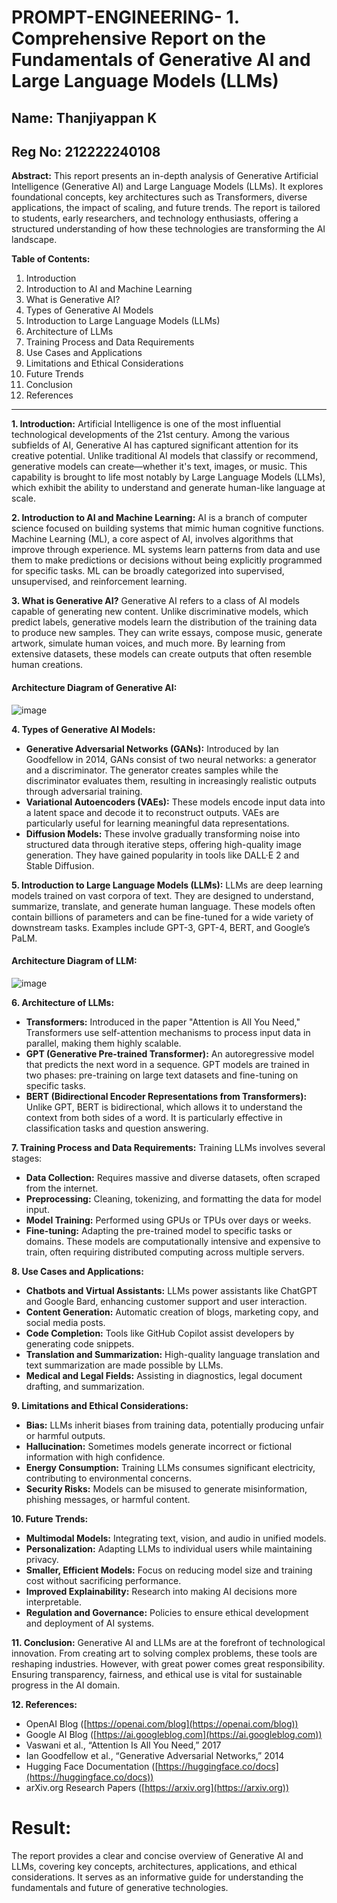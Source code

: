 # PROMPT-ENGINEERING- 1. Comprehensive Report on the Fundamentals of Generative AI and Large Language Models (LLMs)
## Name: Thanjiyappan K
## Reg No: 212222240108

**Abstract:**
This report presents an in-depth analysis of Generative Artificial Intelligence (Generative AI) and Large Language Models (LLMs). It explores foundational concepts, key architectures such as Transformers, diverse applications, the impact of scaling, and future trends. The report is tailored to students, early researchers, and technology enthusiasts, offering a structured understanding of how these technologies are transforming the AI landscape.

**Table of Contents:**

1. Introduction
2. Introduction to AI and Machine Learning
3. What is Generative AI?
4. Types of Generative AI Models
5. Introduction to Large Language Models (LLMs)
6. Architecture of LLMs
7. Training Process and Data Requirements
8. Use Cases and Applications
9. Limitations and Ethical Considerations
10. Future Trends
11. Conclusion
12. References

---

**1. Introduction:**
Artificial Intelligence is one of the most influential technological developments of the 21st century. Among the various subfields of AI, Generative AI has captured significant attention for its creative potential. Unlike traditional AI models that classify or recommend, generative models can create—whether it's text, images, or music. This capability is brought to life most notably by Large Language Models (LLMs), which exhibit the ability to understand and generate human-like language at scale.

**2. Introduction to AI and Machine Learning:**
AI is a branch of computer science focused on building systems that mimic human cognitive functions. Machine Learning (ML), a core aspect of AI, involves algorithms that improve through experience. ML systems learn patterns from data and use them to make predictions or decisions without being explicitly programmed for specific tasks. ML can be broadly categorized into supervised, unsupervised, and reinforcement learning.

**3. What is Generative AI?**
Generative AI refers to a class of AI models capable of generating new content. Unlike discriminative models, which predict labels, generative models learn the distribution of the training data to produce new samples. They can write essays, compose music, generate artwork, simulate human voices, and much more. By learning from extensive datasets, these models can create outputs that often resemble human creations.
#### Architecture Diagram of Generative AI:
![image](https://github.com/user-attachments/assets/2f6cfc26-c973-46a8-8ee7-892f8cc7099b)


**4. Types of Generative AI Models:**

* **Generative Adversarial Networks (GANs):** Introduced by Ian Goodfellow in 2014, GANs consist of two neural networks: a generator and a discriminator. The generator creates samples while the discriminator evaluates them, resulting in increasingly realistic outputs through adversarial training.
* **Variational Autoencoders (VAEs):** These models encode input data into a latent space and decode it to reconstruct outputs. VAEs are particularly useful for learning meaningful data representations.
* **Diffusion Models:** These involve gradually transforming noise into structured data through iterative steps, offering high-quality image generation. They have gained popularity in tools like DALL·E 2 and Stable Diffusion.
  


**5. Introduction to Large Language Models (LLMs):**
LLMs are deep learning models trained on vast corpora of text. They are designed to understand, summarize, translate, and generate human language. These models often contain billions of parameters and can be fine-tuned for a wide variety of downstream tasks. Examples include GPT-3, GPT-4, BERT, and Google’s PaLM.

#### Architecture Diagram of LLM:
![image](https://github.com/user-attachments/assets/98156309-34ef-4bee-a1c2-025893c7db6f)



**6. Architecture of LLMs:**

* **Transformers:** Introduced in the paper "Attention is All You Need," Transformers use self-attention mechanisms to process input data in parallel, making them highly scalable.
* **GPT (Generative Pre-trained Transformer):** An autoregressive model that predicts the next word in a sequence. GPT models are trained in two phases: pre-training on large text datasets and fine-tuning on specific tasks.
* **BERT (Bidirectional Encoder Representations from Transformers):** Unlike GPT, BERT is bidirectional, which allows it to understand the context from both sides of a word. It is particularly effective in classification tasks and question answering.

**7. Training Process and Data Requirements:**
Training LLMs involves several stages:

* **Data Collection:** Requires massive and diverse datasets, often scraped from the internet.
* **Preprocessing:** Cleaning, tokenizing, and formatting the data for model input.
* **Model Training:** Performed using GPUs or TPUs over days or weeks.
* **Fine-tuning:** Adapting the pre-trained model to specific tasks or domains.
  These models are computationally intensive and expensive to train, often requiring distributed computing across multiple servers.

**8. Use Cases and Applications:**

* **Chatbots and Virtual Assistants:** LLMs power assistants like ChatGPT and Google Bard, enhancing customer support and user interaction.
* **Content Generation:** Automatic creation of blogs, marketing copy, and social media posts.
* **Code Completion:** Tools like GitHub Copilot assist developers by generating code snippets.
* **Translation and Summarization:** High-quality language translation and text summarization are made possible by LLMs.
* **Medical and Legal Fields:** Assisting in diagnostics, legal document drafting, and summarization.

**9. Limitations and Ethical Considerations:**

* **Bias:** LLMs inherit biases from training data, potentially producing unfair or harmful outputs.
* **Hallucination:** Sometimes models generate incorrect or fictional information with high confidence.
* **Energy Consumption:** Training LLMs consumes significant electricity, contributing to environmental concerns.
* **Security Risks:** Models can be misused to generate misinformation, phishing messages, or harmful content.

**10. Future Trends:**

* **Multimodal Models:** Integrating text, vision, and audio in unified models.
* **Personalization:** Adapting LLMs to individual users while maintaining privacy.
* **Smaller, Efficient Models:** Focus on reducing model size and training cost without sacrificing performance.
* **Improved Explainability:** Research into making AI decisions more interpretable.
* **Regulation and Governance:** Policies to ensure ethical development and deployment of AI systems.

**11. Conclusion:**
Generative AI and LLMs are at the forefront of technological innovation. From creating art to solving complex problems, these tools are reshaping industries. However, with great power comes great responsibility. Ensuring transparency, fairness, and ethical use is vital for sustainable progress in the AI domain.

**12. References:**

* OpenAI Blog ([https://openai.com/blog](https://openai.com/blog))
* Google AI Blog ([https://ai.googleblog.com](https://ai.googleblog.com))
* Vaswani et al., “Attention Is All You Need,” 2017
* Ian Goodfellow et al., “Generative Adversarial Networks,” 2014
* Hugging Face Documentation ([https://huggingface.co/docs](https://huggingface.co/docs))
* arXiv.org Research Papers ([https://arxiv.org](https://arxiv.org))




# Result:
The report provides a clear and concise overview of Generative AI and LLMs, covering key concepts, architectures, applications, and ethical considerations. It serves as an informative guide for understanding the fundamentals and future of generative technologies.
